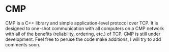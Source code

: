 # CMP
CMP is a C++ library and simple application-level protocol over TCP. It is designed to one-shot communication with all computers on a CMP network with all of the benefits (reliability, ordering, etc.) of TCP. CMP is still under development. Feel free to peruse the code make additions, I will try to add comments soon.
